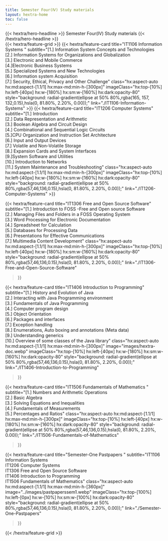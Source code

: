 ```yaml
---
title: Semester Four(Ⅳ) Study materials
layout: hextra-home
toc: false
---
```


<div class="hx:mt-6 hx:mb-6 hx:mx-auto">
{{< hextra/hero-headline >}}
  Semester Four(Ⅳ) Study materials
{{< /hextra/hero-headline >}}
</div>

<div class="hx:mt-6"></div>
{{< hextra/feature-grid >}}
<!--semester One-->
  {{< hextra/feature-card
    title="IT1106 Information Systems "
    subtitle="[1.] Information System Concepts and Technologies <br>[2.] Information Systems for Organizations and Globalization  <br>[3.] Electronic and Mobile Commerce <br>[4.]Electronic Business Systems <br>[5.] Specialized Systems and New Technologies <br> [6.] Information system Acquisition <br> [7.] Security, Ethical, Privacy and Other Challenge"
    class="hx:aspect-auto hx:md:aspect-[1.1/1] hx:max-md:min-h-[300px]"
    imageClass="hx:top-[10%] hx:left-[40px] hx:w-[180%] hx:sm:w-[160%] hx:dark:opacity-80"
    style="background: radial-gradient(ellipse at 50% 80%,rgba(165, 157, 132,0.15),hsla(0, 81.80%, 2.20%, 0.00));"
    link="./IT1106-Information-Systems"
  >}}
<!--semester Two--> 
  {{< hextra/feature-card
    title="IT1206 Computer Systems"
    subtitle="[1.] Introduction <br>[2.] Data Representation and Arithmetic  <br>[3.] Boolean Algebra and Circuit Design  <br>[4.] Combinational and Sequential Logic Circuits <br>[5.]CPU Organization and Instruction Set Architecture <br>[6.] Input and Output Devices <br> [7.] Volatile and Non-Volatile Storage <br> [8.] Expansion Cards and System Interfaces <br> [9.]System Software and Utilities <br> [10.] Introduction to Networks <br> [11.] System Maintenance and Troubleshooting"
    class="hx:aspect-auto hx:md:aspect-[1.1/1] hx:max-md:min-h-[300px]"
    imageClass="hx:top-[10%] hx:left-[40px] hx:w-[180%] hx:sm:w-[160%] hx:dark:opacity-80"
    style="background: radial-gradient(ellipse at 50% 80%,rgba(57,46,136,0.15),hsla(0, 81.80%, 2.20%, 0.00));"
    link="./IT1206-Computer-Systems"
  >}}

<!--semester Three-->

  {{< hextra/feature-card
    title="IT1306 Free and Open Source Software"
    subtitle="[1.] Introduction to FOSS -Free and Open source Software <br>[2.] Managing Files and Folders in a FOSS Operating System  <br>[3.] Word Processing for Electronic Documentation <br> [4.] Spreadsheet for Calculation <br> [5.] Databases for Processing Data <br> [6.] Presentations for Effective Communications <br> [7.] Multimedia Content Development"
    class="hx:aspect-auto hx:md:aspect-[1.1/1] hx:max-md:min-h-[300px]"
    imageClass="hx:top-[10%] hx:left-[40px] hx:w-[180%] hx:sm:w-[160%] hx:dark:opacity-80"
    style="background: radial-gradient(ellipse at 50% 80%,rgba(57,46,136,0.15),hsla(0, 81.80%, 2.20%, 0.00));"
    link="./IT1306-Free-and-Open-Source-Software"
  >}}

<!--semester Four-->
  {{< hextra/feature-card
    title="IT1406 Introduction to Programming"
    subtitle="[1.] History and Evolution of Java <br> [2.] Interacting with Java Programming environment <br> [3.] Fundamentals of Java Programming <br>[4.] Computer program design <br> [5.] Object Orientation <br> [6.] Packages and interfaces <br> [7.] Exception handling <br> [8.] Enumerations, Auto boxing and annotations (Meta data) <br> [9.] Understanding generics <br> [10.] Overview of some classes of the Java library"
    class="hx:aspect-auto hx:md:aspect-[1.1/1] hx:max-md:min-h-[300px]"
    image="images/hextra-doc.webp"
    imageClass="hx:top-[10%] hx:left-[40px] hx:w-[180%] hx:sm:w-[160%] hx:dark:opacity-80"
    style="background: radial-gradient(ellipse at 50% 80%,rgba(57,46,136,0.15),hsla(0, 81.80%, 2.20%, 0.00));"
    link="./IT1406-Introduction-to-Programming"
  >}}

<!--semester Five-->
  {{< hextra/feature-card
    title="IT1506 Fundamentals of Mathematics "
    subtitle="[1.] Numbers and Arithmetic Operations <br>[2.] Basic Algebra <br>[3.] Solving Equations and Inequalities <br>[4.] Fundamentals of Measurements <br>[5.] Percentages and Ratios"
    class="hx:aspect-auto hx:md:aspect-[1.1/1] hx:max-md:min-h-[300px]"
    imageClass="hx:top-[10%] hx:left-[40px] hx:w-[180%] hx:sm:w-[160%] hx:dark:opacity-80"
    style="background: radial-gradient(ellipse at 50% 80%,rgba(57,46,136,0.15),hsla(0, 81.80%, 2.20%, 0.00));"
    link="./IT1506-Fundamentals-of-Mathematics"
  >}}
<!--semester Six-->

 {{< hextra/feature-card
    title="Semester-One Pastpapers "
    subtitle="IT1106 Information Systems <br>IT1206 Computer Systems <br>IT1306 Free and Open Source Software <br>IT1406 Introduction to Programming <br>IT1506 Fundamentals of Mathematics"
    class="hx:aspect-auto hx:md:aspect-[1.1/1] hx:max-md:min-h-[360px]"
    image="../images/pastpaperssem1.webp"
    imageClass="hx:top-[100%] hx:left-[0px] hx:w-[10%] hx:sm:w-[100%] hx:dark:opacity-80"
    style="background: radial-gradient(ellipse at 50% 80%,rgba(57,46,136,0.15),hsla(0, 81.80%, 2.20%, 0.00));"
    link="./Semester-One-Pastpapers"
  >}}
  
{{< /hextra/feature-grid >}}
